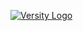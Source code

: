 [![Versity Logo](https://www.versity.com/wp-content/themes/versity-theme/assets/img/svg/logo.svg)](https://www.versity.com)
